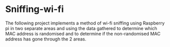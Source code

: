 # Sniffing-wi-fi 
The following project implements a method of wi-fi sniffing using Raspberry pi in two separate areas and using the data gathered to determine which MAC address is randomised and to determine if the non-randomised MAC address has gone through the 2 areas. 
